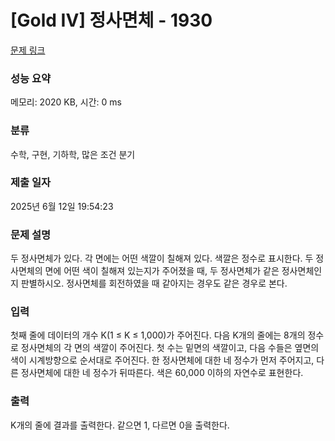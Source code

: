 # [Gold IV] 정사면체 - 1930 

[문제 링크](https://www.acmicpc.net/problem/1930) 

### 성능 요약

메모리: 2020 KB, 시간: 0 ms

### 분류

수학, 구현, 기하학, 많은 조건 분기

### 제출 일자

2025년 6월 12일 19:54:23

### 문제 설명

<p>두 정사면체가 있다. 각 면에는 어떤 색깔이 칠해져 있다. 색깔은 정수로 표시한다. 두 정사면체의 면에 어떤 색이 칠해져 있는지가 주어졌을 때, 두 정사면체가 같은 정사면체인지 판별하시오. 정사면체를 회전하였을 때 같아지는 경우도 같은 경우로 본다.</p>

### 입력 

 <p>첫째 줄에 데이터의 개수 K(1 ≤ K ≤ 1,000)가 주어진다. 다음 K개의 줄에는 8개의 정수로 정사면체의 각 면의 색깔이 주어진다. 첫 수는 밑면의 색깔이고, 다음 수들은 옆면의 색이 시계방향으로 순서대로 주어진다. 한 정사면체에 대한 네 정수가 먼저 주어지고, 다른 정사면체에 대한 네 정수가 뒤따른다. 색은 60,000 이하의 자연수로 표현한다.</p>

### 출력 

 <p>K개의 줄에 결과를 출력한다. 같으면 1, 다르면 0을 출력한다.</p>

